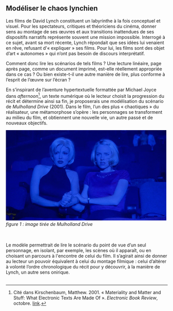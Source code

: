 ## Modéliser le chaos lynchien 

Les films de David Lynch constituent un labyrinthe à la fois conceptuel et visuel. Pour les spectateurs, critiques et théoriciens du cinéma, donner sens au montage de ses œuvres et aux transitions inattendues de ses dispositifs narratifs représente souvent une mission impossible. Interrogé à ce sujet, avant sa mort récente, Lynch répondait que ses idées lui venaient en rêve, refusant d'« expliquer » ses films. Pour lui, les films sont des objet d’art « autonomes » qui n’ont pas besoin de discours interprétatif.

Comment donc lire les scénarios de tels films ? Une lecture linéaire, page après page, comme un document imprimé, est-elle réellement appropriée dans ce cas ? Ou bien existe-t-il une autre manière de lire, plus conforme à l’esprit de l’œuvre sur l’écran ?

En s’inspirant de l’aventure hypertextuelle formattée par Michael Joyce dans *afternoon*[^1], un texte numérique où le lecteur choisit la progression du récit et détermine ainsi sa fin, je proposerais une modélisation du scénario de *Mulholland Drive* (2001). Dans le film, l’un des plus « chaotiques » du réalisateur, une métamorphose s’opère : les personnages se transforment au milieu du film, et obtiennent une nouvelle vie, un autre passé et de nouveaux objectifs.

  <img src="../assets/images/m_drive.png" alt="text" width="500">
  <figcaption><em>figure 1 : image tirée de Mulholland Drive</em>  </figcaption>
  
<br>
<br>

Le modèle permettrait de lire le scénario du point de vue d’un seul personnage, en isolant, par exemple, les scènes où il apparaît, ou en choisant un parcours à l'encontre de celui du film. Il s’agirait ainsi de donner au lecteur un pouvoir équivalent à celui du montage filmique : celui d’altérer à volonté l’ordre chronologique du récit pour y découvrir, à la manière de Lynch, un autre sens onirique.
<br>
<br>
[^1]: Cité dans Kirschenbaum, Matthew. 2001. « Materiality and Matter and Stuff: What Electronic Texts Are Made Of ». *Electronic Book Review*, octobre. [link](https://electronicbookreview.com/essay/materiality-and-matter-and-stuff-what-electronic-texts-are-made-of/).
